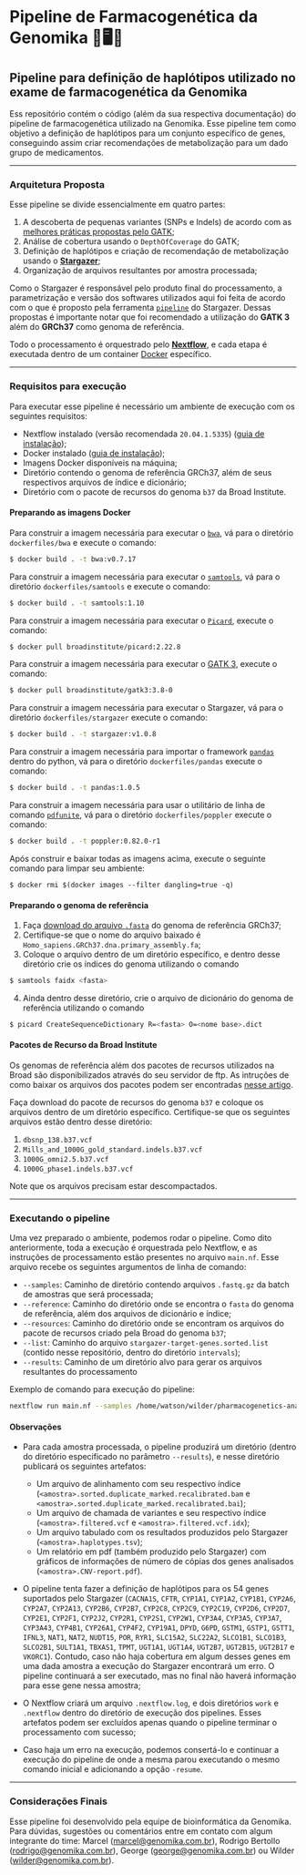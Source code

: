 # Pipeline de Farmacogenética da Genomika 🧬🖥️💊
## Pipeline para definição de haplótipos utilizado no exame de farmacogenética da Genomika

Ess repositório contém o código  (além da sua respectiva documentação) do pipeline de farmacogenética utilizado na Genomika. Esse pipeline tem como objetivo a definição de haplótipos para um conjunto específico de genes, conseguindo assim criar recomendações de metabolização para um dado grupo de medicamentos.

----

### Arquitetura Proposta
Esse pipeline se divide essencialmente em quatro partes:

1. A descoberta de pequenas variantes (SNPs e Indels) de acordo com as [melhores práticas propostas pelo GATK](https://gatk.broadinstitute.org/hc/en-us/articles/360035535932-Germline-short-variant-discovery-SNPs-Indels-);
2. Análise de cobertura usando o `DepthOfCoverage` do GATK;
3. Definição de haplótipos e criação de recomendação de metabolização usando o [**Stargazer**](https://stargazer.gs.washington.edu/stargazerweb/);
4. Organização de arquivos resultantes por amostra processada;

Como o Stargazer é responsável pelo produto final do processamento, a parametrização e versão dos softwares utilizados aqui foi feita de acordo com o que é proposto pela ferramenta [`pipeline`](https://stargazer.gs.washington.edu/stargazerweb/res/documentation.html#pipeline) do Stargazer. Dessas propostas é importante notar que foi recomendado a utilização do **GATK 3** além do **GRCh37** como genoma de referência.

Todo o processamento é orquestrado pelo [**Nextflow**](https://www.nextflow.io/), e cada etapa é executada dentro de um container [Docker](https://www.docker.com/) específico.

----

### Requisitos para execução

Para executar esse pipeline é necessário um ambiente de execução com os seguintes requisitos:

* Nextflow instalado (versão recomendada `20.04.1.5335`) ([guia de instalação](https://www.nextflow.io/index.html#GetStarted));
* Docker instalado ([guia de instalação](https://www.docker.com/get-started));
* Imagens Docker disponíveis na máquina;
* Diretório contendo o genoma de referência GRCh37, além de seus respectivos arquivos de índice e dicionário;
* Diretório com o pacote de recursos do genoma `b37` da Broad Institute.

#### Preparando as imagens Docker

Para construir a imagem necessária para executar o [`bwa`](https://github.com/lh3/bwa), vá para o diretório `dockerfiles/bwa` e execute o comando:

```bash
$ docker build . -t bwa:v0.7.17
```

Para construir a imagem necessária para executar o [`samtools`](https://github.com/samtools/samtools), vá para o diretório `dockerfiles/samtools` e execute o comando:

```bash
$ docker build . -t samtools:1.10
```

Para construir a imagem necessária para executar o [`Picard`](https://broadinstitute.github.io/picard/), execute o comando:

```bash
$ docker pull broadinstitute/picard:2.22.8
```

Para construir a imagem necessária para executar o [GATK 3](https://github.com/broadgsa/gatk/releases/tag/3.8-1), execute o comando:

```bash
$ docker pull broadinstitute/gatk3:3.8-0
```

Para construir a imagem necessária para executar o Stargazer, vá para o diretório `dockerfiles/stargazer` execute o comando:

```bash
$ docker build . -t stargazer:v1.0.8
```

Para construir a imagem necessária para importar o framework [`pandas`](https://pandas.pydata.org/) dentro do python, vá para o diretório `dockerfiles/pandas` execute o comando:

```bash
$ docker build . -t pandas:1.0.5
```

Para construir a imagem necessária para usar o utilitário de linha de comando [`pdfunite`](https://manpages.debian.org/buster/poppler-utils/pdfunite.1.en.html), vá para o diretório `dockerfiles/poppler` execute o comando:

```bash
$ docker build . -t poppler:0.82.0-r1
```

Após construir e baixar todas as imagens acima, execute o seguinte comando para limpar seu ambiente:

```
$ docker rmi $(docker images --filter dangling=true -q)
```

#### Preparando o genoma de referência

1. Faça [download do arquivo `.fasta`](ftp://ftp.ensembl.org/pub/grch37/current/fasta/homo_sapiens/) do genoma de referência GRCh37;
2. Certifique-se que o nome do arquivo baixado é `Homo_sapiens.GRCh37.dna.primary_assembly.fa`;
3. Coloque o arquivo dentro de um diretório específico, e dentro desse diretório crie os índices do genoma utilizando o comando
```bash
$ samtools faidx <fasta>
```
4. Ainda dentro desse diretório, crie o arquivo de dicionário do genoma de referência utilizando o comando
```bash
$ picard CreateSequenceDictionary R=<fasta> O=<nome base>.dict
```

#### Pacotes de Recurso da Broad Institute

Os genomas de referência além dos pacotes de recursos utilizados na Broad são disponibilizados através do seu servidor de ftp. As intruções de como baixar os arquivos dos pacotes podem ser encontradas [nesse artigo](https://gatk.broadinstitute.org/hc/en-us/articles/360035890811-Resource-bundle).

Faça download do pacote de recursos do genoma `b37` e coloque os arquivos dentro de um diretório específico. Certifique-se que os seguintes arquivos estão dentro desse diretório:

1. `dbsnp_138.b37.vcf`
2. `Mills_and_1000G_gold_standard.indels.b37.vcf`
3. `1000G_omni2.5.b37.vcf`
4. `1000G_phase1.indels.b37.vcf`

Note que os arquivos precisam estar descompactados.

----

### Executando o pipeline

Uma vez preparado o ambiente, podemos rodar o pipeline. Como dito anteriormente, toda a execução é orquestrada pelo Nextflow, e as instruções de processamento estão presentes no arquivo `main.nf`. Esse arquivo recebe os seguintes argumentos de linha de comando:

* `--samples`: Caminho de diretório contendo arquivos `.fastq.gz` da batch de amostras que será processada;
* `--reference`: Caminho do diretório onde se encontra o `fasta` do genoma de referência, além dos arquivos de dicionário e índice;
* `--resources`: Caminho do diretório onde se encontram os arquivos do pacote de recursos criado pela Broad do genoma `b37`;
* `--list`: Caminho do arquivo `stargazer-target-genes.sorted.list` (contido nesse repositório, dentro do diretório `intervals`);
* `--results`: Caminho de um diretório alvo para gerar os arquivos resultantes do processamento

Exemplo de comando para execução do pipeline:

```bash
nextflow run main.nf --samples /home/watson/wilder/pharmacogenetics-analyses/nextflow/fastqs/NS20191022/ --reference /home/watson/wilder/reference-genomes/GRCh37/ --resources /home/watson/wilder/reference-genomes/b37-resource-bundle/ --list /home/watson/wilder/pharmacogenetics-pipeline/intervals/stargazer-target-genes.sorted.list --results /home/watson/wilder/pharmacogenetics-analyses/nextflow/20190346/
```

#### Observações
* Para cada amostra processada, o pipeline produzirá um diretório (dentro do diretório especificado no parâmetro `--results`), e nesse diretório publicará os seguintes artefatos:

    * Um arquivo de alinhamento com seu respectivo índice (`<amostra>.sorted.duplicate_marked.recalibrated.bam` e `<amostra>.sorted.duplicate_marked.recalibrated.bai`);
    * Um arquivo de chamada de variantes e seu respectivo índice (`<amostra>.filtered.vcf` e `<amostra>.filtered.vcf.idx`);
    * Um arquivo tabulado com os resultados produzidos pelo Stargazer (`<amostra>.haplotypes.tsv`);
    * Um relatório em pdf (também produzido pelo Stargazer) com gráficos de informações de número de cópias dos genes analisados (`<amostra>.CNV-report.pdf`).

* O pipeline tenta fazer a definição de haplótipos para os 54 genes suportados pelo Stargazer (`CACNA1S`, `CFTR`, `CYP1A1`, `CYP1A2`, `CYP1B1`, `CYP2A6`, `CYP2A7`, `CYP2A13`, `CYP2B6`, `CYP2B7`, `CYP2C8`, `CYP2C9`, `CYP2C19`, `CYP2D6`, `CYP2D7`, `CYP2E1`, `CYP2F1`, `CYP2J2`, `CYP2R1`, `CYP2S1`, `CYP2W1`, `CYP3A4`, `CYP3A5`, `CYP3A7`, `CYP3A43`, `CYP4B1`, `CYP26A1`, `CYP4F2`, `CYP19A1`, `DPYD`, `G6PD`, `GSTM1`, `GSTP1`, `GSTT1`, `IFNL3`, `NAT1`, `NAT2`, `NUDT15`, `POR`, `RYR1`, `SLC15A2`, `SLC22A2`, `SLCO1B1`, `SLCO1B3`, `SLCO2B1`, `SULT1A1`, `TBXAS1`, `TPMT`, `UGT1A1`, `UGT1A4`, `UGT2B7`, `UGT2B15`, `UGT2B17` e `VKORC1`). Contudo, caso não haja cobertura em algum desses genes em uma dada amostra a execução do Stargazer encontrará um erro. O pipeline continuará a ser executado, mas no final não haverá informação para esse gene nessa amostra;

* O Nextflow criará um arquivo `.nextflow.log`, e dois diretórios `work` e `.nextflow` dentro do diretório de execução dos pipelines. Esses artefatos podem ser excluídos apenas quando o pipeline terminar o processamento com sucesso;

* Caso haja um erro na execução, podemos consertá-lo e continuar a execução do pipeline de onde a mesma parou executando o mesmo comando inicial e adicionando a opção `-resume`.

----

### Considerações Finais

Esse pipeline foi desenvolvido pela equipe de bioinformática da Genomika. Para dúvidas, sugestões ou comentários entre em contato com algum integrante do time: Marcel (marcel@genomika.com.br), Rodrigo Bertollo (rodrigo@genomika.com.br), George (george@genomika.com.br) ou Wilder (wilder@genomika.com.br).
